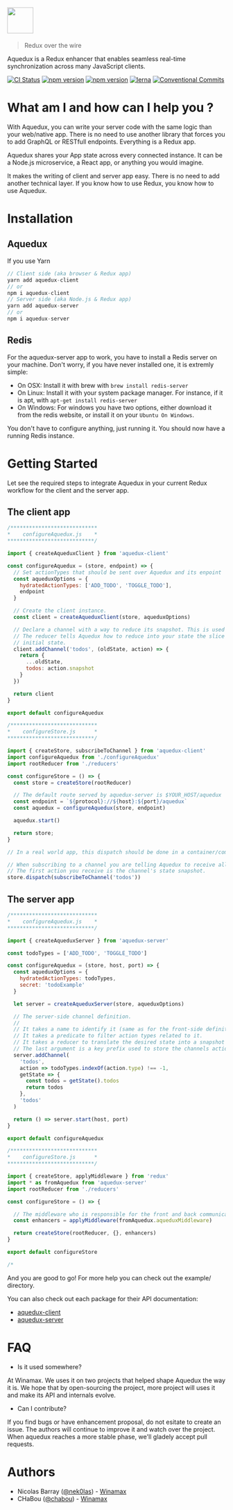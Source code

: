 # <img src='https://user-images.githubusercontent.com/4137761/37289440-f7a26b68-2609-11e8-8c23-fb8b49c53c90.png' height='60'>
> Redux over the wire

Aquedux is a Redux enhancer that enables seamless real-time synchronization across many JavaScript clients.

[![CI Status](https://circleci.com/gh/winamax/aquedux.svg?style=shield)](https://circleci.com/gh/Winamax/aquedux)
[![npm version](https://img.shields.io/npm/v/aquedux-client.svg?style=flat-square)](https://www.npmjs.com/package/aquedux-client)
[![npm version](https://img.shields.io/npm/v/aquedux-server.svg?style=flat-square)](https://www.npmjs.com/package/aquedux-server)
[![lerna](https://img.shields.io/badge/maintained%20with-lerna-cc00ff.svg)](https://lernajs.io/)
[![Conventional Commits](https://img.shields.io/badge/Conventional%20Commits-1.0.0-yellow.svg)](https://conventionalcommits.org)

# What am I and how can I help you ?

With Aquedux, you can write your server code with the same logic than your web/native app. There is no need to
use another library that forces you to add GraphQL or RESTfull endpoints. Everything is a Redux app.

Aquedux shares your App state across every connected instance. It can be a Node.js microservice, a React app, or anything you would imagine.

It makes the writing of client and server app easy. There is no need to add another technical layer. If you know how to use Redux, you know how to use Aquedux.

# Installation

## Aquedux

If you use Yarn
```js
// Client side (aka browser & Redux app)
yarn add aquedux-client
// or
npm i aquedux-client
// Server side (aka Node.js & Redux app)
yarn add aquedux-server
// or
npm i aquedux-server
```

## Redis

For the aquedux-server app to work, you have to install a Redis server on your machine. Don't worry, if you have never installed one, it is extremly simple:

* On OSX: Install it with brew with `brew install redis-server`
* On Linux: Install it with your system package manager. For instance, if it is apt, with `apt-get install redis-server`
* On Windows: For windows you have two options, either download it from the redis website, or install it on your `Ubuntu On Windows`.

You don't have to configure anything, just running it.
You should now have a running Redis instance.

# Getting Started

Let see the required steps to integrate Aquedux in your current Redux workflow for the client and the server app.

## The client app

```js
/****************************
*    configureAquedux.js    *
****************************/

import { createAqueduxClient } from 'aquedux-client'

const configureAquedux = (store, endpoint) => {
  // Set actionTypes that should be sent over Aquedux and its enpoint
  const aqueduxOptions = {
    hydratedActionTypes: ['ADD_TODO', 'TOGGLE_TODO'],
    endpoint
  }

  // Create the client instance.
  const client = createAqueduxClient(store, aqueduxOptions)

  // Declare a channel with a way to reduce its snapshot. This is used to group action types and store slices.
  // The reducer tells Aquedux how to reduce into your state the slice sent over by Aquedux as the channel
  // initial state.
  client.addChannel('todos', (oldState, action) => {
    return {
      ...oldState,
      todos: action.snapshot
    }
  })

  return client
}

export default configureAquedux

/****************************
*    configureStore.js      *
****************************/

import { createStore, subscribeToChannel } from 'aquedux-client'
import configureAquedux from './configureAquedux'
import rootReducer from './reducers'

const configureStore = () => {
  const store = createStore(rootReducer)

  // The default route served by aquedux-server is $YOUR_HOST/aquedux
  const endpoint = `${protocol}://${host}:${port}/aquedux`
  const aquedux = configureAquedux(store, endpoint)

  aquedux.start()

  return store;
}

// In a real world app, this dispatch should be done in a container/component at route level or cDM.

// When subscribing to a channel you are telling Aquedux to receive all related actions in real-time.
// The first action you receive is the channel's state snapshot.
store.dispatch(subscribeToChannel('todos'))
```

## The server app

```js
/****************************
*    configureAquedux.js    *
****************************/

import { createAqueduxServer } from 'aquedux-server'

const todoTypes = ['ADD_TODO', 'TOGGLE_TODO']

const configureAquedux = (store, host, port) => {
  const aqueduxOptions = {
    hydratedActionTypes: todoTypes,
    secret: 'todoExample'
  }

  let server = createAqueduxServer(store, aqueduxOptions)

  // The server-side channel definition.
  //
  // It takes a name to identify it (same as for the front-side definition).
  // It takes a predicate to filter action types related to it.
  // It takes a reducer to translate the desired state into a snapshot for first front-side hydratation.
  // The last argument is a key prefix used to store the channels action.
  server.addChannel(
    'todos',
    action => todoTypes.indexOf(action.type) !== -1,
    getState => {
      const todos = getState().todos
      return todos
    },
    'todos'
  )

  return () => server.start(host, port)
}

export default configureAquedux

/****************************
*    configureStore.js      *
****************************/

import { createStore, applyMiddleware } from 'redux'
import * as fromAquedux from 'aquedux-server'
import rootReducer from './reducers'

const configureStore = () => {

  // The middleware who is responsible for the front and back communication.
  const enhancers = applyMiddleware(fromAquedux.aqueduxMiddleware)

  return createStore(rootReducer, {}, enhancers)
}

export default configureStore

/*
```

And you are good to go! For more help you can check out the example/ directory.

You can also check out each package for their API documentation:

* [aquedux-client](https://github.com/winamax/aquedux/blob/master/packages/aquedux-client/README.md)
* [aquedux-server](https://github.com/winamax/aquedux/blob/master/packages/aquedux-server/README.md)

# FAQ

* Is it used somewhere?

At Winamax. We uses it on two projects that helped shape Aquedux the way it is. We
hope that by open-sourcing the project, more project will uses it and make its API
and internals evolve.

* Can I contribute?

If you find bugs or have enhancement proposal, do not esitate to create an issue. The authors will continue to improve it and watch over the project. When aquedux
reaches a more stable phase, we'll gladely accept pull requests.

# Authors

* Nicolas Barray ([@nek0las](https://github.com/nbarray)) -
[Winamax](https://www.winamax.fr/)
* CHaBou ([@chabou](https://github.com/chabou)) -
[Winamax](https://www.wiamax.fr/)
